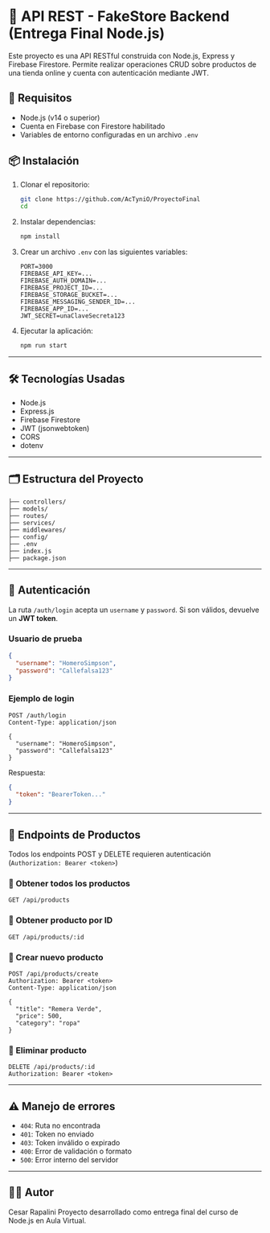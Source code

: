 # 🛒 API REST - FakeStore Backend (Entrega Final Node.js)

Este proyecto es una API RESTful construida con Node.js, Express y Firebase Firestore. Permite realizar operaciones CRUD sobre productos de una tienda online y cuenta con autenticación mediante JWT.

## 🚀 Requisitos

- Node.js (v14 o superior)
- Cuenta en Firebase con Firestore habilitado
- Variables de entorno configuradas en un archivo `.env`

## 📦 Instalación

1. Clonar el repositorio:

   ```bash
   git clone https://github.com/AcTyniO/ProyectoFinal
   cd 
   ```

2. Instalar dependencias:

   ```bash
   npm install
   ```

3. Crear un archivo `.env` con las siguientes variables:

   ```
   PORT=3000
   FIREBASE_API_KEY=...
   FIREBASE_AUTH_DOMAIN=...
   FIREBASE_PROJECT_ID=...
   FIREBASE_STORAGE_BUCKET=...
   FIREBASE_MESSAGING_SENDER_ID=...
   FIREBASE_APP_ID=...
   JWT_SECRET=unaClaveSecreta123
   ```

4. Ejecutar la aplicación:

   ```bash
   npm run start
   ```

---

## 🛠️ Tecnologías Usadas

- Node.js
- Express.js
- Firebase Firestore
- JWT (jsonwebtoken)
- CORS
- dotenv

---

## 🗂️ Estructura del Proyecto

```
├── controllers/
├── models/
├── routes/
├── services/
├── middlewares/
├── config/
├── .env
├── index.js
├── package.json
```

---

## 🔐 Autenticación

La ruta `/auth/login` acepta un `username` y `password`. Si son válidos, devuelve un **JWT token**.

### Usuario de prueba

```json
{
  "username": "HomeroSimpson",
  "password": "Callefalsa123"
}
```

### Ejemplo de login

```http
POST /auth/login
Content-Type: application/json

{
  "username": "HomeroSimpson",
  "password": "Callefalsa123"
}
```

Respuesta:

```json
{
  "token": "BearerToken..."
}
```

---

## 📌 Endpoints de Productos

Todos los endpoints POST y DELETE requieren autenticación (`Authorization: Bearer <token>`)

### 🔹 Obtener todos los productos

```http
GET /api/products
```

### 🔹 Obtener producto por ID

```http
GET /api/products/:id
```

### 🔹 Crear nuevo producto

```http
POST /api/products/create
Authorization: Bearer <token>
Content-Type: application/json

{
  "title": "Remera Verde",
  "price": 500,
  "category": "ropa"
}
```

### 🔹 Eliminar producto

```http
DELETE /api/products/:id
Authorization: Bearer <token>
```

---

## ⚠️ Manejo de errores

- `404`: Ruta no encontrada
- `401`: Token no enviado
- `403`: Token inválido o expirado
- `400`: Error de validación o formato
- `500`: Error interno del servidor

---

## 👨‍💻 Autor
Cesar Rapalini
Proyecto desarrollado como entrega final del curso de Node.js en Aula Virtual.